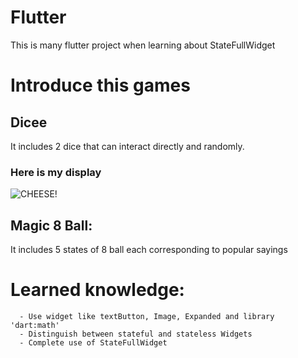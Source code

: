 # Flutter
This is many flutter project when learning about StateFullWidget
# Introduce this games
  ## Dicee
  It includes 2 dice that can interact directly and randomly.
  ### Here is my display
![CHEESE!](https://github.com/NeoJL13/Flutter/assets/121484753/93e91e11-8e10-4c0d-85e9-f70b7e88335b.png)

  ## Magic 8 Ball:
  It includes 5 states of 8 ball each corresponding to popular sayings
# Learned knowledge:
      - Use widget like textButton, Image, Expanded and library 'dart:math'
      - Distinguish between stateful and stateless Widgets
      - Complete use of StateFullWidget

